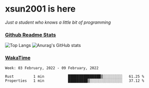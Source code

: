 # xsun2001 is here

*Just a student who knows a little bit of programming*

### [Github Readme Stats](https://github.com/anuraghazra/github-readme-stats)

![Top Langs](https://github-readme-stats.vercel.app/api/top-langs/?username=xsun2001&layout=compact&theme=radical) ![Anurag's GitHub stats](https://github-readme-stats.vercel.app/api?username=xsun2001&show_icons=true&theme=radical)

### [WakaTime](https://wakatime.com)

<!--START_SECTION:waka-->
```text
Week: 03 February, 2022 - 09 February, 2022

Rust         1 min           ███████████████▒░░░░░░░░░   61.25 % 
Properties   1 min           █████████▒░░░░░░░░░░░░░░░   37.12 % 
```
<!--END_SECTION:waka-->
